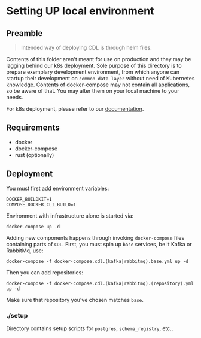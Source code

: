 # Setting UP local environment

## Preamble

> Intended way of deploying CDL is through helm files.

Contents of this folder aren't meant for use on production and they may be lagging behind our k8s deployment. 
Sole purpose of this directory is to prepare exemplary development environment, from which anyone can startup their development on 
`common data layer` without need of Kubernetes knowledge. Contents of docker-compose may not contain all applications, so be aware of that. You may alter them
on your local machine to your needs.

For k8s deployment, please refer to our [documentation](../../docs/k8s_local_deployment.md). 

## Requirements
* docker
* docker-compose
* rust (optionally)

## Deployment
You must first add environment variables:

`DOCKER_BUILDKIT=1`  
`COMPOSE_DOCKER_CLI_BUILD=1`

Environment with infrastructure alone is started via:

`docker-compose up -d`

Adding new components happens through invoking `docker-compose` files containing parts of `CDL`.
First, you must spin up `base` services, be it Kafka or RabbitMq, use:

`docker-compose -f docker-compose.cdl.(kafka|rabbitmq).base.yml up -d`

Then you can add repositories:

`docker-compose -f docker-compose.cdl.(kafka|rabbitmq).(repository).yml up -d`

Make sure that repository you've chosen matches `base`.

### ./setup
Directory contains setup scripts for `postgres`, `schema_registry`, etc..
